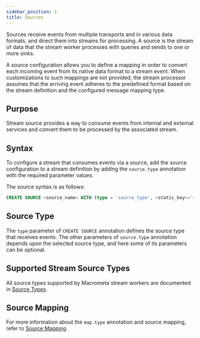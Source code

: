 ```yaml
---
sidebar_position: 1
title: Sources
---
```


Sources receive events from multiple transports and in various data formats, and direct them into streams for processing. A source is the stream of data that the stream worker processes with queries and sends to one or more sinks.

A source configuration allows you to define a mapping in order to convert each incoming event from its native data format to a stream event. When customizations to such mappings are not provided, the stream processor assumes that the arriving event adheres to the predefined format based on the stream definition and the configured message mapping type.

## Purpose

Stream source provides a way to consume events from internal and external services and convert them to be processed by the associated stream.

## Syntax

To configure a stream that consumes events via a source, add the source configuration to a stream definition by adding the `source.type` annotation with the required parameter values.

The source syntax is as follows:

```sql
CREATE SOURCE <source_name> WITH (type = 'source_type', <static_key>='<value>', map.type='<type>') (<attribute1>='<attribute mapping>', <attribute2>='<attribute mapping>')
```

## Source Type

The `type` parameter of `CREATE SOURCE` annotation defines the source type that receives events. The other parameters of `source.type` annotation depends upon the selected source type, and here some of its parameters can be optional.

## Supported Stream Source Types

All source types supported by Macrometa stream workers are documented in [Source Types](source-types/index.md).

## Source Mapping

For more information about the `map.type` annotation and source mapping, refer to [Source Mapping](source-mapping/index.md).

